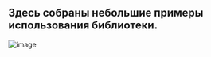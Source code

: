 ## Здесь собраны небольшие примеры использования библиотеки.
![image](https://github.com/user-attachments/assets/87df2f95-52f3-4724-b6b8-8b1971f7bf77)
